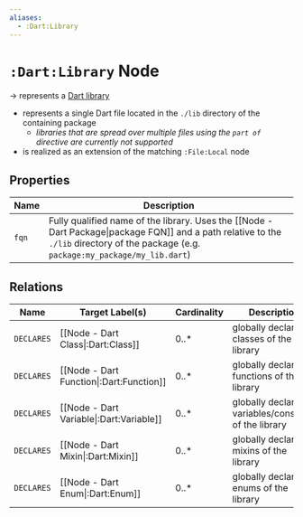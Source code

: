 ```yaml
---
aliases:
  - :Dart:Library
---
```

# `:Dart:Library` Node

-> represents a [Dart library](https://dart.dev/tools/pub/glossary#library)
- represents a single Dart file located in the `./lib` directory of the containing package
    - *libraries that are spread over multiple files using the `part of` directive are currently not supported*
- is realized as an extension of the matching `:File:Local` node

## Properties

| Name  | Description                                                                                                                                                                            |
|-------|----------------------------------------------------------------------------------------------------------------------------------------------------------------------------------------|
| `fqn` | Fully qualified name of the library. Uses the [[Node - Dart Package\|package FQN]] and a path relative to the `./lib` directory of the package (e.g. `package:my_package/my_lib.dart`) |

## Relations

| Name       | Target Label(s)                          | Cardinality | Description                                          |
| ---------- | ---------------------------------------- | ----------- | ---------------------------------------------------- |
| `DECLARES` | [[Node - Dart Class\|:Dart:Class]]       | 0..*        | globally declared classes of the library             |
| `DECLARES` | [[Node - Dart Function\|:Dart:Function]] | 0..*        | globally declared functions of the library           |
| `DECLARES` | [[Node - Dart Variable\|:Dart:Variable]] | 0..*        | globally declared variables/constants of the library |
| `DECLARES` | [[Node - Dart Mixin\|:Dart:Mixin]]       | 0..*        | globally declared mixins of the library              |
| `DECLARES` | [[Node - Dart Enum\|:Dart:Enum]]         | 0..*        | globally declared enums of the library               |
